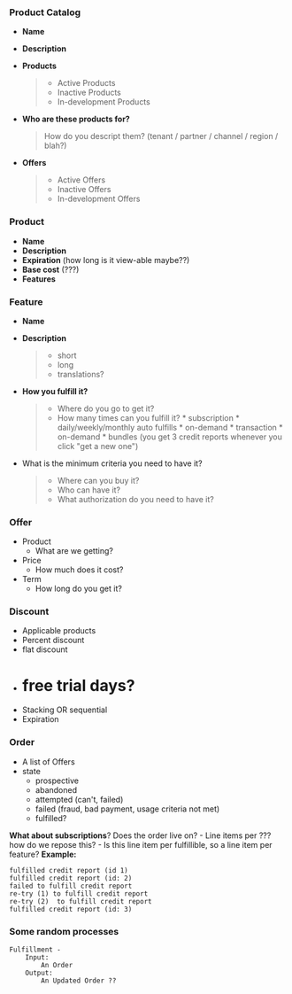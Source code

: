 <h3><b>Product Catalog</b></h3>

 * **Name**
 * **Description**
 * **Products**
	>* Active Products
	>* Inactive Products
	>* In-development Products

* **Who are these products for?**
	>How do you descript them? (tenant / partner / channel / region / blah?)

* **Offers** 
	>* Active Offers
	>* Inactive Offers
	>* In-development Offers

<h3><b>Product</b></h3>

* **Name**
* **Description**
* **Expiration** (how long is it view-able maybe??)
* **Base cost** (???)
* **Features**


<h3><b>Feature</b></h3>

* **Name**
* **Description**
	>* short
	>* long
	>* translations?
	
* **How you fulfill it?**
	>* Where do you go to get it?
	>* How many times can you fulfill it?
		* subscription
			* daily/weekly/monthly auto fulfills
			* on-demand
		* transaction
			* on-demand
			* bundles (you get 3 credit reports whenever you click "get a new one")

* What is the minimum criteria you need to have it?
	>* Where can you buy it?
	>* Who can have it?
	>* What authorization do you need to have it?


<h3><b>Offer</b></h3>

* Product 
	* What are we getting?
* Price
	* How much does it cost?
* Term
	* How long do you get it?


<h3><b>Discount</b></h3>

* Applicable products
* Percent discount
* flat discount
* # free trial days?
* Stacking OR sequential
* Expiration 


<h3><b>Order</b></h3>

* A list of Offers
* state
	* prospective 
	* abandoned 
	* attempted (can't, failed)
	* failed (fraud, bad payment, usage criteria not met)
	* fulfilled?

**What about subscriptions**? Does the order live on?
	- Line items per <something>??? how do we repose this?
	- Is this line item per fulfillible, so a line item per feature? 
	**Example:**
	
	fulfilled credit report (id 1)
	fulfilled credit report (id: 2)
	failed to fulfill credit report
	re-try (1) to fulfill credit report
	re-try (2)  to fulfill credit report
	fulfilled credit report (id: 3)


<h3><b>Some random processes</b></h3>

	Fulfillment - 
		Input: 
			An Order
		Output: 
			An Updated Order ?? 

